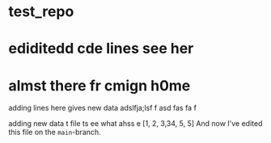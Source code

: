 # test_repo
# ediditedd cde lines see her
# almst there fr cmign h0me


adding lines here gives new data 
adslfja;lsf
f
asd
fas
fa
f


adding new data t file ts ee what ahss
e
[1, 2, 3,34, 5, 5]
And now I've edited this file on the `main`-branch.
